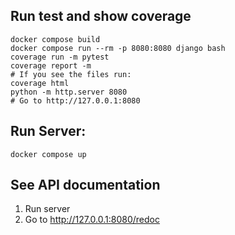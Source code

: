 ## Run test and show coverage
```
docker compose build
docker compose run --rm -p 8080:8080 django bash
coverage run -m pytest
coverage report -m
# If you see the files run:
coverage html
python -m http.server 8080
# Go to http://127.0.0.1:8080
```

## Run Server:
`docker compose up`

## See API documentation
1. Run server
2. Go to http://127.0.0.1:8080/redoc